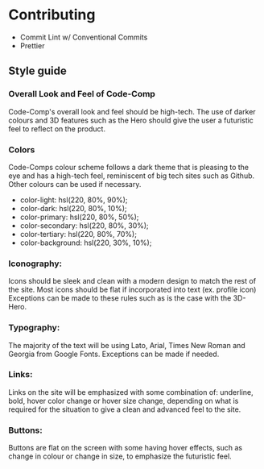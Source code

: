 # Contributing

* Commit Lint w/ Conventional Commits
* Prettier

## Style guide

### Overall Look and Feel of Code-Comp

Code-Comp's overall look and feel should be high-tech. The use of darker colours and 3D features such as the Hero should give the user a futuristic feel to reflect on the product.

### Colors

Code-Comps colour scheme follows a dark theme that is pleasing to the eye and has a high-tech feel, reminiscent of big tech sites such as Github.
Other colours can be used if necessary.

* color-light: hsl(220, 80%, 90%);
* color-dark: hsl(220, 80%, 10%);
* color-primary: hsl(220, 80%, 50%);
* color-secondary: hsl(220, 80%, 30%);
* color-tertiary: hsl(220, 80%, 70%);
* color-background: hsl(220, 30%, 10%);

### Iconography:

Icons should be sleek and clean with a modern design to match the rest of the site. Most icons should be flat if incorporated into text (ex. profile icon) Exceptions can be made to these rules such as is the case with the 3D-Hero.

### Typography:

The majority of the text will be using Lato, Arial, Times New Roman and Georgia from Google Fonts. Exceptions can be made if needed.

### Links:

Links on the site will be emphasized with some combination of: underline, bold, hover color change or hover size change, depending on what is required for the situation to give a clean and advanced feel to the site.

### Buttons:

Buttons are flat on the screen with some having hover effects, such as change in colour or change in size, to emphasize the futuristic feel.

